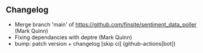 ## Changelog

- Merge branch 'main' of https://github.com/finsite/sentiment_data_poller (Mark Quinn)
- Fixing dependancies with deptre (Mark Quinn)
- bump: patch version + changelog [skip ci] (github-actions[bot])